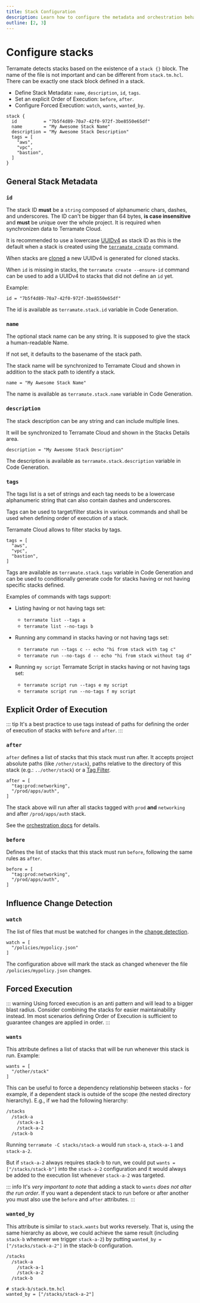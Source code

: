 ```yaml
---
title: Stack Configuration
description: Learn how to configure the metadata and orchestration behavior of stacks in Terramate.
outline: [2, 3]
---
```


# Configure stacks

Terramate detects stacks based on the existence of a `stack {}` block. The name of the file is not important and can be different from `stack.tm.hcl`. There can be exactly one stack block defined in a stack.

- Define Stack Metadata: `name`, `description`, `id`, `tags`.
- Set an explicit Order of Execution: `before`, `after`.
- Configure Forced Execution: `watch`, `wants`, `wanted_by`.

```hcl
stack {
  id          = "7b5f4d89-70a7-42f0-972f-3be8550e65df"
  name        = "My Awesome Stack Name"
  description = "My Awesome Stack Description"
  tags = [
    "aws",
    "vpc",
    "bastion",
  ]
}
```

## General Stack Metadata

### `id`

The stack ID **must** be a `string` composed of alphanumeric chars, dashes, and underscores.
The ID can't be bigger than 64 bytes, **is case insensitive** and **must** be unique over the whole project. It is required when synchronizen data to Terramate Cloud.

It is recommended to use a lowercase [UUIDv4](<https://en.wikipedia.org/wiki/Universally_unique_identifier#:~:text=Version%204%20(random)%5Bedit%5D>) as stack ID as this is the default when a stack is created using the [`terramate create`](../cmdline/create.md) command.

When stacks are [cloned](../cmdline/experimental/experimental-clone.md) a new UUIDv4 is generated for cloned stacks.

When `id` is missing in stacks, the `terramate create --ensure-id` command can be used to add a UUIDv4 to stacks that did not define an `id` yet.

Example:

```hcl
id = "7b5f4d89-70a7-42f0-972f-3be8550e65df"
```

The id is available as `terramate.stack.id` variable in Code Generation.

### `name`

The optional stack name can be any string. It is supposed to give the stack a human-readable Name.

If not set, it defaults to the basename of the stack path.

The stack name will be synchronized to Terramate Cloud and shown in addition to the stack path to identify a stack.

```hcl
name = "My Awesome Stack Name"
```

The name is available as `terramate.stack.name` variable in Code Generation.

### `description`

The stack description can be any string and can include multiple lines.

It will be synchronized to Terramate Cloud and shown in the Stacks Details area.

```hcl
description = "My Awesome Stack Description"
```

The description is available as `terramate.stack.description` variable in Code Generation.

### `tags`

The tags list is a set of strings and each tag needs to be a lowercase alphanumeric string that can also contain dashes and underscores.

Tags can be used to target/filter stacks in various commands and shall be used when defining order of execution of a stack.

Terramate Cloud allows to filter stacks by tags.

```hcl
tags = [
  "aws",
  "vpc",
  "bastion",
]
```

Tags are available as `terramate.stack.tags` variable in Code Generation and can be used to conditionally generate code for stacks having or not having specific stacks defined.

Examples of commands with tags support:

- Listing having or not having tags set:

  - `terramate list --tags a`
  - `terramate list --no-tags b`

- Running any command in stacks having or not having tags set:

  - `terramate run --tags c -- echo "hi from stack with tag c"`
  - `terramate run --no-tags d -- echo "hi from stack without tag d"`

- Running `my script` Terramate Script in stacks having or not having tags set:

  - `terramate script run --tags e my script`
  - `terramate script run --no-tags f my script`

## Explicit Order of Execution

::: tip
It's a best practice to use tags instead of paths for defining the order of execution of
stacks with `before` and `after`.
:::

### `after`

`after` defines a list of stacks that this stack must run after.
It accepts project absolute paths (like `/other/stack`), paths relative to
the directory of this stack (e.g.: `../other/stack`) or a [Tag Filter](../orchestration/index.md#filter-by-tags).

```hcl
after = [
  "tag:prod:networking",
  "/prod/apps/auth",
]
```

The stack above will run after all stacks tagged with `prod` **and** `networking` and after `/prod/apps/auth` stack.

See the [orchestration docs](../orchestration/index.md#order-of-execution) for details.

### `before`

Defines the list of stacks that this stack must run `before`, following the same rules as `after`.

```hcl
before = [
  "tag:prod:networking",
  "/prod/apps/auth",
]
```

## Influence Change Detection

### `watch`

The list of files that must be watched for changes in the [change detection](../change-detection/index.md).

```hcl
watch = [
  "/policies/mypolicy.json"
]
```

The configuration above will mark the stack as changed whenever
the file `/policies/mypolicy.json` changes.

## Forced Execution

::: warning
Using forced execution is an anti pattern and will lead to a bigger blast radius.
Consider combining the stacks for easier maintainability instead.
Im most scenarios defining Order of Execution is sufficient to guarantee changes are applied in order.
:::

### `wants`

This attribute defines a list of stacks that will be run whenever this stack is run. Example:

```hcl
wants = [
  "/other/stack"
]
```

This can be useful to force a dependency relationship between stacks - for example, if a dependent stack is outside of
the scope (the nested directory hierarchy). E.g., if we had the following hierarchy:

```txt
/stacks
  /stack-a
    /stack-a-1
    /stack-a-2
  /stack-b
```

Running `terramate -C stacks/stack-a` would run `stack-a`, `stack-a-1` and `stack-a-2`.

But if `stack-a-2` always requires stack-b to run, we could put `wants = ["/stacks/stack-b"]` into the `stack-a-2`
configuration and it would always be added to the execution list whenever `stack-a-2` was targeted.

::: info
It's _very important to note_ that adding a stack to `wants` _does not alter the run order_. If you want a dependent
stack to run before or after another you must also use the `before` and `after` attributes.
:::

### `wanted_by`

This attribute is similar to `stack.wants` but works reversely. That is, using the same hierarchy as above, we could
achieve the same result (including `stack-b` whenever we trigger `stack-a-2`) by putting
`wanted_by = ["/stacks/stack-a-2"]` in the stack-b configuration.

```txt
/stacks
  /stack-a
    /stack-a-1
    /stack-a-2
  /stack-b
```

```hcl
# stack-b/stack.tm.hcl
wanted_by = ["/stacks/stack-a-2"]
```
